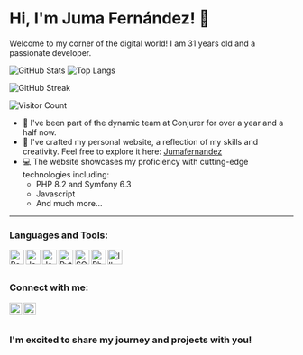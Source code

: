 # Hi, I'm Juma Fernández! 👋

Welcome to my corner of the digital world! I am 31 years old and a passionate developer.

![GitHub Stats](https://github-readme-stats.vercel.app/api?username=jumiita&show_icons=true&theme=radical&count_private=true&include_all_commits=true)
![Top Langs](https://github-readme-stats.vercel.app/api/top-langs/?username=jumiita&layout=compact&theme=radical&count_private=true)

![GitHub Streak](https://github-readme-streak-stats.herokuapp.com/?user=jumiita&theme=radical)

![Visitor Count](https://komarev.com/ghpvc/?username=jumiita&color=radical)

- 🌟 I've been part of the dynamic team at Conjurer for over a year and a half now.
- 🚀 I've crafted my personal website, a reflection of my skills and creativity. Feel free to explore it here: [Jumafernandez](https://jumafernandez.com)
- 💻 The website showcases my proficiency with cutting-edge technologies including:
  - PHP 8.2 and Symfony 6.3
  - Javascript
  - And much more...

---

### Languages and Tools:

<img align="left" alt="React" width="26px" src="https://cdn.freebiesupply.com/logos/large/2x/react-1-logo-png-transparent.png" />
<img align="left" alt="Javascript" width="26px" src="https://upload.wikimedia.org/wikipedia/commons/thumb/6/6a/JavaScript-logo.png/768px-JavaScript-logo.png" />
<img align="left" alt="Java" width="26px" src="https://cdn-icons-png.flaticon.com/512/226/226777.png"/>
<img align="left" alt="Python" width="26px" src="https://upload.wikimedia.org/wikipedia/commons/thumb/c/c3/Python-logo-notext.svg/1869px-Python-logo-notext.svg.png"/>
<img align="left" alt="SQL" width="26px" src="https://lineadecodigo.com/wp-content/uploads/2014/04/sql-e1633736325758.png"/>
<img align="left" alt="Photoshop" width="26px" src="https://logodownload.org/wp-content/uploads/2019/10/adobe-photoshop-logo-1.png" />
<img align="left" alt="Illustrator" width="26px" src="https://www.pngmart.com/files/21/AI-PNG-Image.png" />

<br/>
<br/>

### Connect with me:

[<img align="left" alt="LinkedIn" width="22px" src="https://cdn-icons-png.flaticon.com/512/174/174857.png" />][linkedin]
[<img align="left" alt="Instagram" width="22px" src="https://cdn-icons-png.flaticon.com/512/174/174855.png" />][instagram]

<br/>
<br/>

[linkedin]: https://www.linkedin.com/in/juan-manuel-fern%C3%A1ndez-fuster-a72bba191/
[instagram]: https://www.instagram.com/juma_fernandez_oficial/

### I'm excited to share my journey and projects with you!
